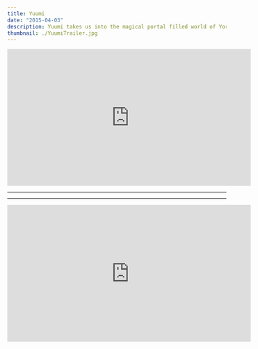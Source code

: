 ```yaml
---
title: Yuumi
date: "2015-04-03"
description: Yuumi takes us into the magical portal filled world of Yordles.
thumbnail: ./YuumiTrailer.jpg
---
```


<div class="post-content-body-wide">

<iframe width="560" height="315" src="https://www.youtube.com/embed/a0nz9hde9q0?controls=0" title="YouTube video player" frameborder="0" allow="accelerometer; autoplay; clipboard-write; encrypted-media; gyroscope; picture-in-picture" allowfullscreen></iframe>

***
***

<iframe width="560" height="315" src="https://www.youtube.com/embed/oZWEV3bACZo?controls=0" title="YouTube video player" frameborder="0" allow="accelerometer; autoplay; clipboard-write; encrypted-media; gyroscope; picture-in-picture" allowfullscreen></iframe>

</div>
